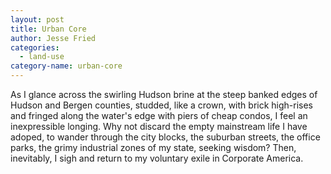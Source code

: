 ```yaml
---
layout: post
title: Urban Core
author: Jesse Fried
categories:
  - land-use
category-name: urban-core
---
```


As I glance across the swirling Hudson brine at the steep banked edges of Hudson and Bergen counties, studded, like a crown, with brick high-rises and fringed along the water's edge with piers of cheap condos, I feel an inexpressible longing. Why not discard the empty mainstream life I have adoped, to wander through the city blocks, the suburban streets, the office parks, the grimy industrial zones of my state, seeking wisdom? Then, inevitably, I sigh and return to my voluntary exile in Corporate America. 
